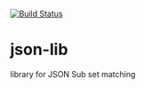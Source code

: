 [![Build Status](https://travis-ci.org/davidkgp/json-lib.svg?branch=master)](https://travis-ci.org/davidkgp/json-lib)

# json-lib
library for JSON Sub set matching
